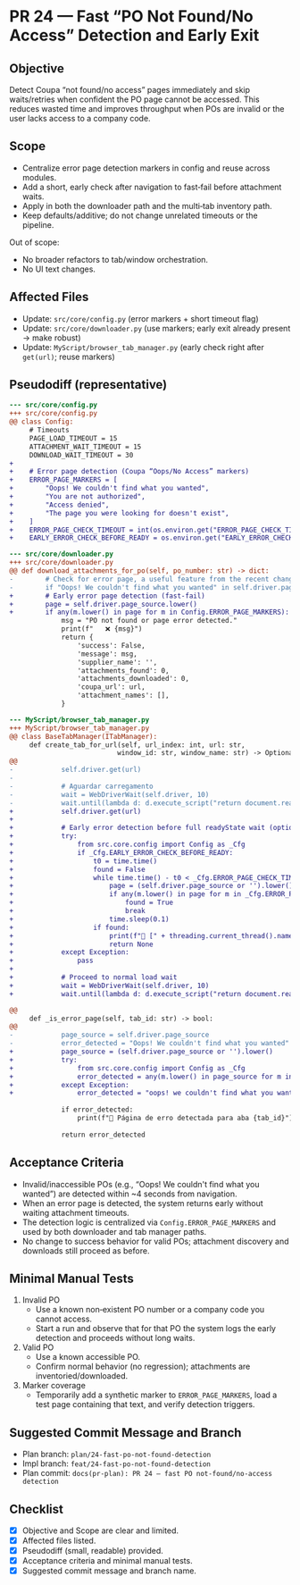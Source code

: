 # PR 24 — Fast “PO Not Found/No Access” Detection and Early Exit

## Objective
Detect Coupa “not found/no access” pages immediately and skip waits/retries when confident the PO page cannot be accessed. This reduces wasted time and improves throughput when POs are invalid or the user lacks access to a company code.

## Scope
- Centralize error page detection markers in config and reuse across modules.
- Add a short, early check after navigation to fast‑fail before attachment waits.
- Apply in both the downloader path and the multi‑tab inventory path.
- Keep defaults/additive; do not change unrelated timeouts or the pipeline.

Out of scope:
- No broader refactors to tab/window orchestration.
- No UI text changes.

## Affected Files
- Update: `src/core/config.py` (error markers + short timeout flag)
- Update: `src/core/downloader.py` (use markers; early exit already present → make robust)
- Update: `MyScript/browser_tab_manager.py` (early check right after `get(url)`; reuse markers)

## Pseudodiff (representative)
```diff
--- src/core/config.py
+++ src/core/config.py
@@ class Config:
     # Timeouts
     PAGE_LOAD_TIMEOUT = 15
     ATTACHMENT_WAIT_TIMEOUT = 15
     DOWNLOAD_WAIT_TIMEOUT = 30
+
+    # Error page detection (Coupa “Oops/No Access” markers)
+    ERROR_PAGE_MARKERS = [
+        "Oops! We couldn't find what you wanted",
+        "You are not authorized",
+        "Access denied",
+        "The page you were looking for doesn't exist",
+    ]
+    ERROR_PAGE_CHECK_TIMEOUT = int(os.environ.get("ERROR_PAGE_CHECK_TIMEOUT", "4"))
+    EARLY_ERROR_CHECK_BEFORE_READY = os.environ.get("EARLY_ERROR_CHECK_BEFORE_READY", "true").lower() == "true"

--- src/core/downloader.py
+++ src/core/downloader.py
@@ def download_attachments_for_po(self, po_number: str) -> dict:
-        # Check for error page, a useful feature from the recent changes
-        if "Oops! We couldn't find what you wanted" in self.driver.page_source:
+        # Early error page detection (fast‑fail)
+        page = self.driver.page_source.lower()
+        if any(m.lower() in page for m in Config.ERROR_PAGE_MARKERS):
             msg = "PO not found or page error detected."
             print(f"   ❌ {msg}")
             return {
                 'success': False,
                 'message': msg,
                 'supplier_name': '',
                 'attachments_found': 0,
                 'attachments_downloaded': 0,
                 'coupa_url': url,
                 'attachment_names': [],
             }

--- MyScript/browser_tab_manager.py
+++ MyScript/browser_tab_manager.py
@@ class BaseTabManager(ITabManager):
     def create_tab_for_url(self, url_index: int, url: str, 
                           window_id: str, window_name: str) -> Optional[TabInfo]:
@@
-            self.driver.get(url)
-            
-            # Aguardar carregamento
-            wait = WebDriverWait(self.driver, 10)
-            wait.until(lambda d: d.execute_script("return document.readyState") == "complete")
+            self.driver.get(url)
+
+            # Early error detection before full readyState wait (optional)
+            try:
+                from src.core.config import Config as _Cfg
+                if _Cfg.EARLY_ERROR_CHECK_BEFORE_READY:
+                    t0 = time.time()
+                    found = False
+                    while time.time() - t0 < _Cfg.ERROR_PAGE_CHECK_TIMEOUT:
+                        page = (self.driver.page_source or '').lower()
+                        if any(m.lower() in page for m in _Cfg.ERROR_PAGE_MARKERS):
+                            found = True
+                            break
+                        time.sleep(0.1)
+                    if found:
+                        print(f"🚫 [" + threading.current_thread().name + f"] Error page detected early for URL {url_index+1}")
+                        return None
+            except Exception:
+                pass
+
+            # Proceed to normal load wait
+            wait = WebDriverWait(self.driver, 10)
+            wait.until(lambda d: d.execute_script("return document.readyState") == "complete")

@@
     def _is_error_page(self, tab_id: str) -> bool:
@@
-            page_source = self.driver.page_source
-            error_detected = "Oops! We couldn't find what you wanted" in page_source
+            page_source = (self.driver.page_source or '').lower()
+            try:
+                from src.core.config import Config as _Cfg
+                error_detected = any(m.lower() in page_source for m in _Cfg.ERROR_PAGE_MARKERS)
+            except Exception:
+                error_detected = "oops! we couldn't find what you wanted" in page_source
             
             if error_detected:
                 print(f"🚫 Página de erro detectada para aba {tab_id}")
             
             return error_detected
```

## Acceptance Criteria
- Invalid/inaccessible POs (e.g., “Oops! We couldn't find what you wanted”) are detected within ~4 seconds from navigation.
- When an error page is detected, the system returns early without waiting attachment timeouts.
- The detection logic is centralized via `Config.ERROR_PAGE_MARKERS` and used by both downloader and tab manager paths.
- No change to success behavior for valid POs; attachment discovery and downloads still proceed as before.

## Minimal Manual Tests
1) Invalid PO
   - Use a known non‑existent PO number or a company code you cannot access.
   - Start a run and observe that for that PO the system logs the early detection and proceeds without long waits.
2) Valid PO
   - Use a known accessible PO.
   - Confirm normal behavior (no regression); attachments are inventoried/downloaded.
3) Marker coverage
   - Temporarily add a synthetic marker to `ERROR_PAGE_MARKERS`, load a test page containing that text, and verify detection triggers.

## Suggested Commit Message and Branch
- Plan branch: `plan/24-fast-po-not-found-detection`
- Impl branch: `feat/24-fast-po-not-found-detection`
- Plan commit: `docs(pr-plan): PR 24 — fast PO not-found/no-access detection`

## Checklist
- [x] Objective and Scope are clear and limited.
- [x] Affected files listed.
- [x] Pseudodiff (small, readable) provided.
- [x] Acceptance criteria and minimal manual tests.
- [x] Suggested commit message and branch name.
